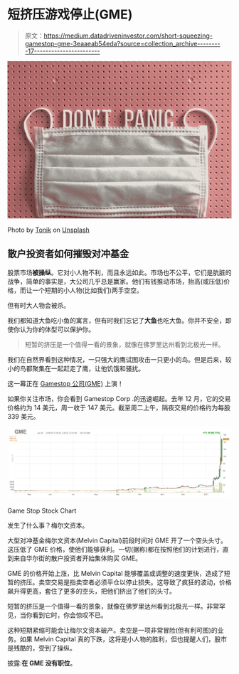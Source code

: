 # 短挤压游戏停止(GME)

> 原文：<https://medium.datadriveninvestor.com/short-squeezing-gamestop-gme-3eaaeab54eda?source=collection_archive---------17----------------------->

![](img/2fcca160ad895be8dedb170fcc929ffa.png)

Photo by [Tonik](https://unsplash.com/@thetonik_co?utm_source=medium&utm_medium=referral) on [Unsplash](https://unsplash.com?utm_source=medium&utm_medium=referral)

## 散户投资者如何摧毁对冲基金

股票市场**被操纵**。它对小人物不利，而且永远如此。市场也不公平，它们是肮脏的战争，简单的事实是，大公司几乎总是赢家。他们有钱推动市场，抬高(或压低)价格，而让一个短期的小人物(比如我们)两手空空。

但有时大人物会被杀。

我们都知道大鱼吃小鱼的寓言，但有时我们忘记了**大鱼**也吃大鱼。你并不安全，即使你认为你的体型可以保护你。

> 短暂的挤压是一个值得一看的景象，就像在佛罗里达州看到北极光一样。

我们在自然界看到这种情况，一只强大的鹰试图攻击一只更小的鸟。但是后来，较小的鸟都聚集在一起赶走了鹰，让他饥饿和骚扰。

这一幕正在 [Gamestop 公司(GME)](https://stocktwits.com/symbol/GME) 上演！

如果你关注市场，你会看到 Gamestop Corp .的迅速崛起。去年 12 月，它的交易价格约为 14 美元，周一收于 147 美元。截至周二上午，隔夜交易的价格约为每股 339 美元。

![](img/f20f0ef0f7b62dcd07732ab81b915b4c.png)

Game Stop Stock Chart

发生了什么事？梅尔文资本。

大型对冲基金梅尔文资本(Melvin Capital)前段时间对 GME 开了一个空头头寸。这压低了 GME 价格，使他们能够获利。一切(据称)都在按照他们的计划进行，直到来自华尔街的散户投资者开始集体购买 GME。

GME 的价格开始上涨，比 Melvin Capital 能够覆盖或调整的速度更快，造成了短暂的挤压。卖空交易是指卖空者必须平仓以停止损失。这导致了疯狂的波动，价格飙升得更高，套住了更多的空头，把他们挤出了他们的头寸。

短暂的挤压是一个值得一看的景象，就像在佛罗里达州看到北极光一样。非常罕见，当你看到它时，你会惊叹不已。

这种短期紧缩可能会让梅尔文资本破产。卖空是一项非常冒险(但有利可图)的业务。如果 Melvin Capital 真的下跌，这将是小人物的胜利，但也提醒人们，股市是残酷的，受到了操纵。

披露:**在 GME 没有职位**。